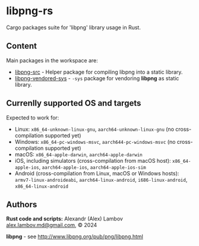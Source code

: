 # libpng-rs
Cargo packages suite for 'libpng' library usage in Rust.

## Content
Main packages in the workspace are:
* [libpng-src](libpng-src/README.md) - Helper package for compiling libpng into a static library.
* [libpng-vendored-sys](libpng-vendored-sys/README.md) - `-sys` package for vendoring **libpng** as static library.

## Currenlly supported OS and targets
Expected to work for:
* Linux: `x86_64-unknown-linux-gnu`, `aarch64-unknown-linux-gnu` (no cross-compilation supported yet)
* Windows: `x86_64-pc-windows-msvc`, `aarch644-pc-windows-msvc` (no cross-compilation supported yet)
* macOS: `x86_64-apple-darwin`, `aarch64-apple-darwin`
* iOS, including simulators (cross-compilation from macOS host): `x86_64-apple-ios`, `aarch64-apple-ios`, `aarch64-apple-ios-sim`
* Android (cross-compilation from Linux, macOS or Windows hosts): `armv7-linux-androideabi`, `aarch64-linux-android`, `i686-linux-android`, `x86_64-linux-android`

## Authors
**Rust code and scripts:** Alexandr (Alex) Lambov <alex.lambov.md@gmail.com>, &copy; 2024

**libpng** -  see http://www.libpng.org/pub/png/libpng.html